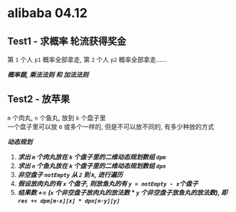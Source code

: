 # alibaba 04.12

## Test1 - 求概率 轮流获得奖金

第 `1` 个人 `p1` 概率全部拿走, 第 `2` 个人 `p2` 概率全部拿走......   

***概率题, 乘法法则 和 加法法则***

## Test2 - 放苹果

 `m` 个肉丸, `n` 个鱼丸, 放到 `k` 个盘子里  
 一个盘子里可以放 `0` 或多个一样的, 但是不可以放不同的, 有多少种放的方式   
 
***动态规划***

1. ***求出 `m` 个肉丸放在 `k` 个盘子里的二维动态规划数组 `dpm`***
2. ***求出 `n` 个鱼丸放在 `k` 个盘子里的二维动态规划数组 `dpn`***
3. ***非空盘子 `notEmpty` 从 `2` 到 `k`, 进行遍历***
4. ***假设放肉丸的有 `x` 个盘子, 则放鱼丸的有 `y = notEmpty - x`个盘子***  
5. ***结果数 += (`x` 个非空盘子放肉丸的放法数 * `y` 个非空盘子放鱼丸的放法数), 即```res += dpm[m-x][x] * dpn[n-y][y]```*** 
